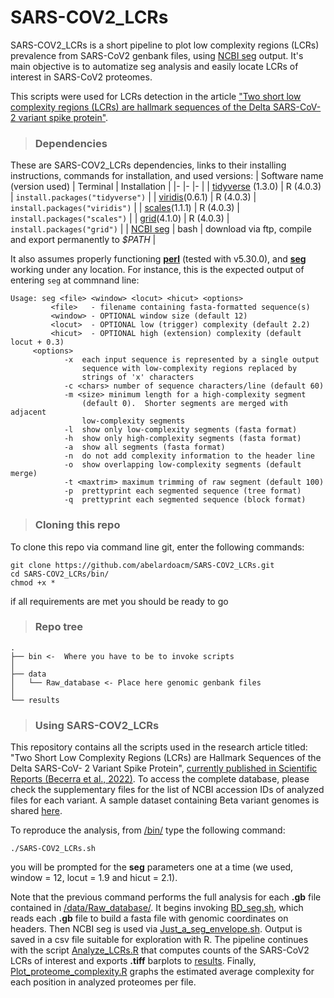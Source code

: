 # SARS-COV2_LCRs
SARS-COV2_LCRs is a short pipeline to plot low complexity regions (LCRs) prevalence from SARS-CoV2 genbank files, using [NCBI seg](https://www.google.com/url?sa=t&rct=j&q=&esrc=s&source=web&cd=&ved=2ahUKEwjXhqnZxPLwAhXIm-AKHXmoAp4QFjAAegQIBBAD&url=ftp%3A%2F%2Fftp.ncbi.nlm.nih.gov%2Fpub%2Fseg%2Fseg%2F&usg=AOvVaw2s1FT-lfX5HmgPegjJk2tB) output. It's main objective is to automatize seg analysis and easily locate LCRs of interest in SARS-CoV2 proteomes.

This scripts were used for LCRs detection in the article ["Two short low complexity regions (LCRs) are hallmark sequences of the Delta SARS-CoV-2 variant spike protein"](https://www.nature.com/articles/s41598-022-04976-8).


>### Dependencies
These are SARS-COV2_LCRs dependencies, links to their installing instructions, commands for installation, and used versions:
 | Software name (version used) 	| Terminal 	| Installation |
|-	|-	|-	|
| [tidyverse](https://www.tidyverse.org/) (1.3.0) 	| R (4.0.3) 	| `install.packages("tidyverse")` 	|
| [viridis](https://cran.r-project.org/web/packages/viridis/viridis.pdf)(0.6.1) | R (4.0.3)	| `install.packages("viridis")` |
| [scales](https://cran.r-project.org/web/packages/scales/index.html)(1.1.1) | R (4.0.3)	| `install.packages("scales")` |
| [grid](https://cran.r-project.org/web/packages/grid/index.html)(4.1.0) | R (4.0.3)	| `install.packages("grid")` |
| [NCBI seg](https://www.biostars.org/p/424116/) | bash 	| download via ftp, compile and export permanently to *$PATH* |


It also assumes properly functioning [**perl**](https://www.perl.org/) (tested with v5.30.0), and [**seg**](https://www.google.com/url?sa=t&rct=j&q=&esrc=s&source=web&cd=&ved=2ahUKEwjXhqnZxPLwAhXIm-AKHXmoAp4QFjAAegQIBBAD&url=ftp%3A%2F%2Fftp.ncbi.nlm.nih.gov%2Fpub%2Fseg%2Fseg%2F&usg=AOvVaw2s1FT-lfX5HmgPegjJk2tB) working under any location. For instance, this is the expected output of entering `seg` at commnand line:

```
Usage: seg <file> <window> <locut> <hicut> <options>
         <file>   - filename containing fasta-formatted sequence(s) 
         <window> - OPTIONAL window size (default 12) 
         <locut>  - OPTIONAL low (trigger) complexity (default 2.2) 
         <hicut>  - OPTIONAL high (extension) complexity (default locut + 0.3) 
	 <options> 
            -x  each input sequence is represented by a single output 
                sequence with low-complexity regions replaced by 
                strings of 'x' characters 
            -c <chars> number of sequence characters/line (default 60)
            -m <size> minimum length for a high-complexity segment 
                (default 0).  Shorter segments are merged with adjacent 
                low-complexity segments 
            -l  show only low-complexity segments (fasta format) 
            -h  show only high-complexity segments (fasta format) 
            -a  show all segments (fasta format) 
            -n  do not add complexity information to the header line 
            -o  show overlapping low-complexity segments (default merge) 
            -t <maxtrim> maximum trimming of raw segment (default 100) 
            -p  prettyprint each segmented sequence (tree format) 
            -q  prettyprint each segmented sequence (block format)
```
>### Cloning this repo
To clone this repo via command line git, enter the following commands:
```
git clone https://github.com/abelardoacm/SARS-COV2_LCRs.git
cd SARS-COV2_LCRs/bin/
chmod +x *
```
if all requirements are met you should be ready to go

>### Repo tree

``` 
.
├── bin <-  Where you have to be to invoke scripts
│
├── data
│   └── Raw_database <- Place here genomic genbank files 
│
└── results
```
>### Using SARS-COV2_LCRs

This repository contains all the scripts used in the research article titled: "Two Short Low Complexity Regions (LCRs) are Hallmark Sequences of the Delta SARS-CoV- 2 Variant Spike Protein", [currently published in Scientific Reports (Becerra et al., 2022)](https://t.co/oYl7vinB49?amp=1). To access the complete database, please check the supplementary files for the list of NCBI accession IDs of analyzed files for each variant. A sample dataset containing Beta variant genomes is shared [here](/data/Raw_database/).

To reproduce the analysis, from [/bin/](/bin/) type the following command:
```
./SARS-COV2_LCRs.sh
```
you will be prompted for the **seg** parameters one at a time (we used, window = 12, locut = 1.9 and hicut = 2.1).

Note that the previous command performs the full analysis for each **.gb** file contained in [/data/Raw_database/](/data/Raw_database/). It begins invoking [BD_seg.sh](bin/BD_seg.sh), which reads each **.gb** file to build a fasta file with genomic coordinates on headers. Then NCBI seg is used via [Just_a_seg_envelope.sh](bin/Just_a_seg_envelope.sh). Output is saved in a csv file suitable for exploration with R. The pipeline continues with the script [Analyze_LCRs.R](bin/Analyze_LCRs.R) that computes counts of the SARS-CoV2 LCRs of interest and exports **.tiff** barplots to [results](/results/). Finally, [Plot_proteome_complexity.R](bin/Plot_proteome_complexity.R) graphs the estimated average complexity for each position in analyzed proteomes per file.
